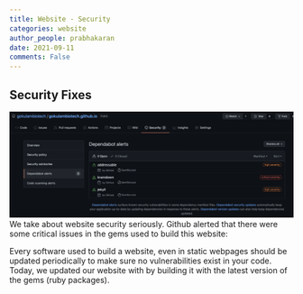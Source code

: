 ```yaml
---
title: Website - Security
categories: website
author_people: prabhakaran
date: 2021-09-11
comments: False
---
```

## Security Fixes
![Github-vulnerable-gems](/images/blog/2021-09-website-security.png)
We take about website security seriously. Github alerted that there were some critical issues in the gems used to build this website:

Every software used to build a website, even in static webpages should be updated periodically to make sure no vulnerabilities exist in your code. Today, we updated our website with by building it with the latest version of the gems (ruby packages). 